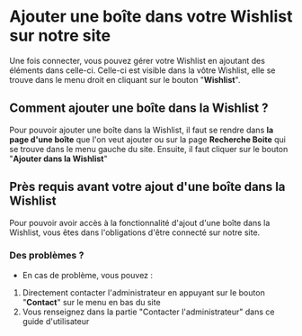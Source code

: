 # Ajouter une boîte dans votre Wishlist sur notre site

Une fois connecter, vous pouvez gérer votre Wishlist en ajoutant des éléments dans celle-ci. Celle-ci est visible dans la vôtre Wishlist, elle se trouve dans le menu droit en cliquant sur le bouton "**Wishlist**".

## Comment ajouter une boîte dans la Wishlist ?

Pour pouvoir ajouter une boîte dans la Wishlist, il faut se rendre dans **la page d'une boîte** que l'on veut ajouter ou sur la page **Recherche Boite** qui se trouve dans le menu gauche du site. Ensuite, il faut cliquer sur le bouton "**Ajouter dans la Wishlist**"

## Près requis avant votre ajout d'une boîte dans la Wishlist

Pour pouvoir avoir accès à la fonctionnalité d'ajout d'une boîte dans la Wishlist, vous êtes dans l'obligations d'être connecté sur notre site.

### Des problèmes ?

- En cas de problème, vous pouvez :
1. Directement contacter l'administrateur en appuyant sur le bouton "**Contact**" sur le menu en bas du site
2. Vous renseignez dans la partie "Contacter l'administrateur" dans ce guide d'utilisateur